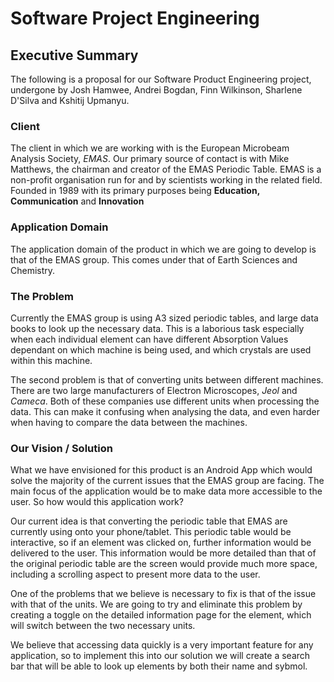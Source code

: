 Software Project Engineering
============================
Executive Summary
--------------------------------------

The following is a proposal for our Software Product Engineering project, undergone by Josh Hamwee, Andrei Bogdan, Finn Wilkinson, Sharlene D'Silva and Kshitij Upmanyu.

### Client
The client in which we are working with is the European Microbeam Analysis Society, *EMAS*. Our primary source of contact is with Mike Matthews, the chairman and creator of the EMAS Periodic Table. EMAS is a non-profit organisation run for and by scientists working in the related field. Founded in 1989 with its primary purposes being **Education, Communication** and **Innovation**

### Application Domain
The application domain of the product in which we are going to develop is that of the EMAS group. This comes under that of Earth Sciences and Chemistry.

### The Problem
Currently the EMAS group is using A3 sized periodic tables, and large data books to look up the necessary data. This is a laborious task especially when each individual element can have different Absorption Values dependant on which machine is being used, and which crystals are used within this machine.

The second problem is that of converting units between different machines. There are two large manufacturers of Electron Microscopes, *Jeol* and *Cameca*. Both of these companies use different units when processing the data. This can make it confusing when analysing the data, and even harder when having to compare the data between the machines.

### Our Vision / Solution

What we have envisioned for this product is an Android App which would solve the majority of the current issues that the EMAS group are facing. The main focus of the application would be to make data more accessible to the user. So how would this application work?

Our current idea is that converting the periodic table that EMAS are currently using onto your phone/tablet. This periodic table would be interactive, so if an element was clicked on, further information would be delivered to the user. This information would be more detailed than that of the original periodic table are the screen would provide much more space, including a scrolling aspect to present more data to the user.

One of the problems that we believe is necessary to fix is that of the issue with that of the units. We are going to try and eliminate this problem by creating a toggle on the detailed information page for the element, which will switch between the two necessary units.

We believe that accessing data quickly is a very important feature for any application, so to implement this into our solution we will create a search bar that will be able to look up elements by both their name and sybmol.
